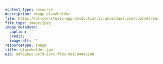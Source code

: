 ```yaml
---
content_type: resource
description: image placeholder
file: https://ol-ocw-studio-app-production.s3.amazonaws.com/courses/res-tll-01-guidelines-for-teaching-mit-and-beyond-spring-2016/9d762bac947de34cff9c9a17944e9198_placeholder.jpg
file_type: image/jpeg
image_metadata:
  caption: ''
  credit: ''
  image-alt: ''
resourcetype: Image
title: placeholder.jpg
uid: 9d762bac-947d-e34c-ff9c-9a17944e9198
---
```


